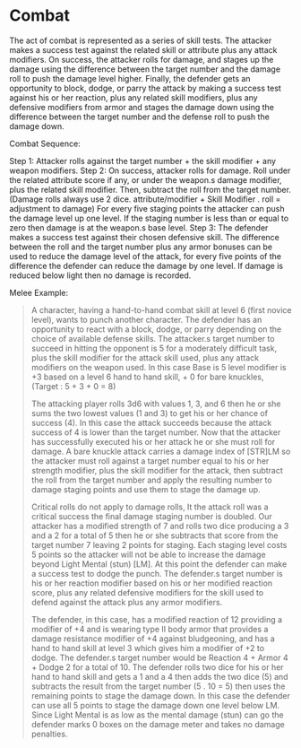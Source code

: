 # Combat #
The act of combat is represented as a series of skill tests. The attacker makes a success test against the related skill or attribute plus any attack modifiers. On success, the attacker rolls for damage, and stages up the damage using the difference between the target number and the damage roll to push the damage level higher. Finally, the defender gets an opportunity to block, dodge, or parry the attack by making a success test against his or her reaction, plus any related skill modifiers, plus any defensive modifiers from armor and stages the damage down using the difference between the target number and the defense roll to push the damage down.

Combat Sequence:

Step 1: Attacker rolls against the target number + the skill modifier + any weapon modifiers.
Step 2: On success, attacker rolls for damage. Roll under the related attribute score if any, or under the weapon.s damage modifier, plus the related skill modifier. Then, subtract the roll from the target number. (Damage rolls always use 2 dice. attribute/modifier + Skill Modifier . roll = adjustment to damage) For every five staging points the attacker can push the damage level up one level. If the staging number is less than or equal to zero then damage is at the weapon.s base level.
Step 3: The defender makes a success test against their chosen defensive skill. The difference between the roll and the target number plus any armor bonuses can be used to reduce the damage level of the attack, for every five points of the difference the defender can reduce the damage by one level. If damage is reduced below light then no damage is recorded.

Melee Example:

> A character, having a hand-to-hand combat skill at level 6 (first novice level), wants to punch another character. The defender has an opportunity to react with a block, dodge, or parry depending on the choice of available defense skills. The attacker.s target number to succeed in hitting the opponent is 5 for a moderately difficult task, plus the skill modifier for the attack skill used, plus any attack modifiers on the weapon used. In this case Base is 5 level modifier is +3 based on a level 6 hand to hand skill, + 0 for bare knuckles, (Target : 5 + 3 + 0 = 8)
> 
> The attacking player rolls 3d6 with values 1, 3, and 6 then he or she sums the two lowest values (1 and 3) to get his or her chance of success (4). In this case the attack succeeds because the attack success of 4 is lower than the target number. Now that the attacker has successfully executed his or her attack he or she must roll for damage. A bare knuckle attack carries a damage index of [STR]LM so the attacker must roll against a target number equal to his or her strength modifier, plus the skill modifier for the attack, then subtract the roll from the target number and apply the resulting number to damage staging points and use them to stage the damage up.
> 
> Critical rolls do not apply to damage rolls, It the attack roll was a critical success the final damage staging number is doubled. Our attacker has a modified strength of 7 and rolls two dice producing a 3 and a 2 for a total of 5 then he or she subtracts that score from the target number 7 leaving 2 points for staging. Each staging level costs 5 points so the attacker will not be able to increase the damage beyond Light Mental (stun) [LM]. At this point the defender can make a success test to dodge the punch. The defender.s target number is his or her reaction modifier based on his or her modified reaction score, plus any related defensive modifiers for the skill used to defend against the attack plus any armor modifiers.
> 
> The defender, in this case, has a modified reaction of 12 providing a modifier of +4 and is wearing type II body armor that provides a damage resistance modifier of +4 against bludgeoning, and has a hand to hand skill at level 3 which gives him a modifier of +2 to dodge. The defender.s target number would be Reaction 4 + Armor 4 + Dodge 2 for a total of 10. The defender rolls two dice for his or her hand to hand skill and gets a 1 and a 4 then adds the two dice (5) and subtracts the result from the target number (5 . 10 = 5) then uses the remaining points to stage the damage down. In this case the defender can use all 5 points to stage the damage down one level below LM. Since Light Mental is as low as the mental damage (stun) can go the defender marks 0 boxes on the damage meter and takes no damage penalties.
